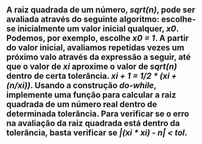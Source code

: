 ## A raiz quadrada de um número, _sqrt(n)_, pode ser avaliada através do seguinte algoritmo: escolhe-se inicialmente um valor inicial qualquer, _x0_. Podemos, por exemplo, escolhe _x0 = 1_. A partir do valor inicial, avaliamos repetidas vezes um próximo valo através da expressão a seguir, até que o valor de _xi_ aproxime o valor de _sqrt(n)_ dentro de certa tolerância. _xi + 1 = 1/2 * (xi + (n/xi))_. Usando a construção _do-while_, implemente uma função para calcular a raiz quadrada de um número real dentro de determinada tolerância. Para verificar se o erro na avaliação da raiz quadrada está dentro da tolerância, basta verificar se _|(xi * xi) - n| <  tol_.
